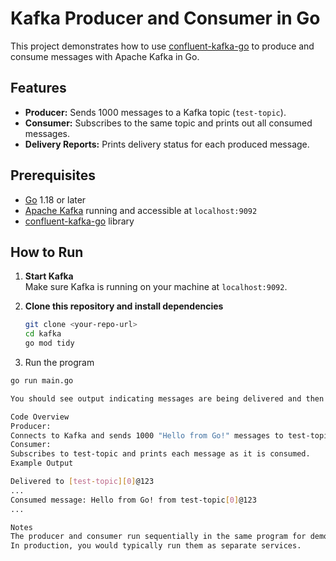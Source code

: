 # Kafka Producer and Consumer in Go

This project demonstrates how to use [confluent-kafka-go](https://github.com/confluentinc/confluent-kafka-go) to produce and consume messages with Apache Kafka in Go.

## Features

- **Producer:** Sends 1000 messages to a Kafka topic (`test-topic`).
- **Consumer:** Subscribes to the same topic and prints out all consumed messages.
- **Delivery Reports:** Prints delivery status for each produced message.

## Prerequisites

- [Go](https://golang.org/dl/) 1.18 or later
- [Apache Kafka](https://kafka.apache.org/) running and accessible at `localhost:9092`
- [confluent-kafka-go](https://github.com/confluentinc/confluent-kafka-go) library

## How to Run

1. **Start Kafka**  
   Make sure Kafka is running on your machine at `localhost:9092`.

2. **Clone this repository and install dependencies**
   ```bash
   git clone <your-repo-url>
   cd kafka
   go mod tidy

3. Run the program

```bash
go run main.go

You should see output indicating messages are being delivered and then consumed.

Code Overview
Producer:
Connects to Kafka and sends 1000 "Hello from Go!" messages to test-topic.
Consumer:
Subscribes to test-topic and prints each message as it is consumed.
Example Output

Delivered to [test-topic][0]@123
...
Consumed message: Hello from Go! from test-topic[0]@123
...

Notes
The producer and consumer run sequentially in the same program for demonstration.
In production, you would typically run them as separate services.
